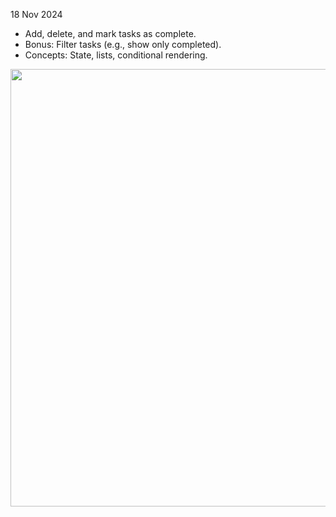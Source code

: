 18 Nov 2024
- Add, delete, and mark tasks as complete.
- Bonus: Filter tasks (e.g., show only completed).
- Concepts: State, lists, conditional rendering.

<img src='https://github.com/user-attachments/assets/4702f7f6-9c52-439d-a22d-d8d5b32a7f7b' width='700'/>
